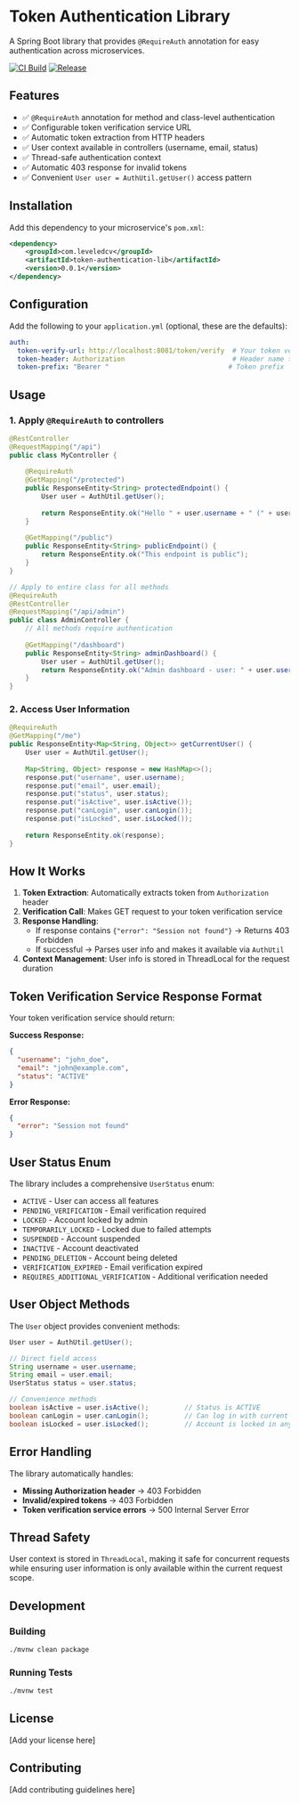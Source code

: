 # Token Authentication Library

A Spring Boot library that provides `@RequireAuth` annotation for easy authentication across microservices.

[![CI Build](https://github.com/shreyjain/token-authentication-lib/actions/workflows/ci.yml/badge.svg)](https://github.com/shreyjain/token-authentication-lib/actions/workflows/ci.yml)
[![Release](https://github.com/shreyjain/token-authentication-lib/actions/workflows/release.yml/badge.svg)](https://github.com/shreyjain/token-authentication-lib/actions/workflows/release.yml)

## Features

- ✅ `@RequireAuth` annotation for method and class-level authentication
- ✅ Configurable token verification service URL
- ✅ Automatic token extraction from HTTP headers
- ✅ User context available in controllers (username, email, status)
- ✅ Thread-safe authentication context
- ✅ Automatic 403 response for invalid tokens
- ✅ Convenient `User user = AuthUtil.getUser()` access pattern

## Installation

Add this dependency to your microservice's `pom.xml`:

```xml
<dependency>
    <groupId>com.leveledcv</groupId>
    <artifactId>token-authentication-lib</artifactId>
    <version>0.0.1</version>
</dependency>
```

## Configuration

Add the following to your `application.yml` (optional, these are the defaults):

```yaml
auth:
  token-verify-url: http://localhost:8081/token/verify  # Your token verification service
  token-header: Authorization                           # Header name to extract token from
  token-prefix: "Bearer "                              # Token prefix
```

## Usage

### 1. Apply `@RequireAuth` to controllers

```java
@RestController
@RequestMapping("/api")
public class MyController {
    
    @RequireAuth
    @GetMapping("/protected")
    public ResponseEntity<String> protectedEndpoint() {
        User user = AuthUtil.getUser();
        
        return ResponseEntity.ok("Hello " + user.username + " (" + user.email + ")");
    }
    
    @GetMapping("/public")
    public ResponseEntity<String> publicEndpoint() {
        return ResponseEntity.ok("This endpoint is public");
    }
}

// Apply to entire class for all methods
@RequireAuth
@RestController
@RequestMapping("/api/admin")
public class AdminController {
    // All methods require authentication
    
    @GetMapping("/dashboard")
    public ResponseEntity<String> adminDashboard() {
        User user = AuthUtil.getUser();
        return ResponseEntity.ok("Admin dashboard - user: " + user.username);
    }
}
```

### 2. Access User Information

```java
@RequireAuth
@GetMapping("/me")
public ResponseEntity<Map<String, Object>> getCurrentUser() {
    User user = AuthUtil.getUser();
    
    Map<String, Object> response = new HashMap<>();
    response.put("username", user.username);
    response.put("email", user.email);
    response.put("status", user.status);
    response.put("isActive", user.isActive());
    response.put("canLogin", user.canLogin());
    response.put("isLocked", user.isLocked());
    
    return ResponseEntity.ok(response);
}
```

## How It Works

1. **Token Extraction**: Automatically extracts token from `Authorization` header
2. **Verification Call**: Makes GET request to your token verification service
3. **Response Handling**: 
   - If response contains `{"error": "Session not found"}` → Returns 403 Forbidden
   - If successful → Parses user info and makes it available via `AuthUtil`
4. **Context Management**: User info is stored in ThreadLocal for the request duration

## Token Verification Service Response Format

Your token verification service should return:

**Success Response:**
```json
{
  "username": "john_doe",
  "email": "john@example.com", 
  "status": "ACTIVE"
}
```

**Error Response:**
```json
{
  "error": "Session not found"
}
```

## User Status Enum

The library includes a comprehensive `UserStatus` enum:

- `ACTIVE` - User can access all features
- `PENDING_VERIFICATION` - Email verification required
- `LOCKED` - Account locked by admin
- `TEMPORARILY_LOCKED` - Locked due to failed attempts
- `SUSPENDED` - Account suspended
- `INACTIVE` - Account deactivated
- `PENDING_DELETION` - Account being deleted
- `VERIFICATION_EXPIRED` - Email verification expired
- `REQUIRES_ADDITIONAL_VERIFICATION` - Additional verification needed

## User Object Methods

The `User` object provides convenient methods:

```java
User user = AuthUtil.getUser();

// Direct field access
String username = user.username;
String email = user.email;
UserStatus status = user.status;

// Convenience methods
boolean isActive = user.isActive();         // Status is ACTIVE
boolean canLogin = user.canLogin();         // Can log in with current status
boolean isLocked = user.isLocked();         // Account is locked in any way
```

## Error Handling

The library automatically handles:

- **Missing Authorization header** → 403 Forbidden
- **Invalid/expired tokens** → 403 Forbidden  
- **Token verification service errors** → 500 Internal Server Error

## Thread Safety

User context is stored in `ThreadLocal`, making it safe for concurrent requests while ensuring user information is only available within the current request scope.

## Development

### Building

```bash
./mvnw clean package
```

### Running Tests

```bash
./mvnw test
```

## License

[Add your license here]

## Contributing

[Add contributing guidelines here]
